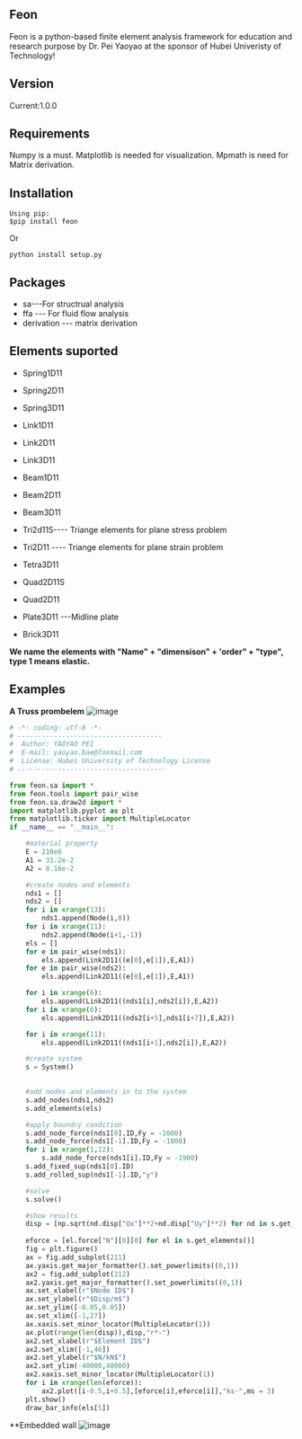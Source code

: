 ## Feon
Feon is a python-based finite element analysis framework for education and research purpose by Dr. Pei Yaoyao at the sponsor of Hubei Univeristy of Technology!
## Version
Current:1.0.0
## Requirements
Numpy is a must. Matplotlib is needed for visualization. Mpmath is need for Matrix derivation.
## Installation
```
Using pip:
$pip install feon
```
Or
```
python install setup.py
```
## Packages
* sa---For structrual analysis
* ffa --- For fluid flow analysis
* derivation --- matrix derivation 

## Elements suported

* Spring1D11 
* Spring2D11
* Spring3D11

* Link1D11
* Link2D11
* Link3D11

* Beam1D11
* Beam2D11
* Beam3D11

* Tri2d11S---- Triange elements for plane stress problem
* Tri2D11 ---- Triange elements for plane strain problem
* Tetra3D11 
* Quad2D11S 
* Quad2D11
* Plate3D11 ---Midline plate
* Brick3D11

**We name the elements with "Name" + "dimensison" + 'order" + "type", type 1 means elastic.**

## Examples
**A Truss prombelem**
![image](https://github.com/YaoyaoBae/Feon/blob/master/examples/problems/truss/screenshot.png)
```python
# -*- coding: utf-8 -*-
# ------------------------------------
#  Author: YAOYAO PEI
#  E-mail: yaoyao.bae@foxmail.com
#  License: Hubei University of Technology License
# -------------------------------------

from feon.sa import *
from feon.tools import pair_wise
from feon.sa.draw2d import *
import matplotlib.pyplot as plt
from matplotlib.ticker import MultipleLocator
if __name__ == "__main__":

    #material property
    E = 210e6
    A1 = 31.2e-2
    A2 = 8.16e-2

    #create nodes and elements
    nds1 = []
    nds2 = []
    for i in xrange(13):
        nds1.append(Node(i,0))
    for i in xrange(11):
        nds2.append(Node(i+1,-1))
    els = []
    for e in pair_wise(nds1):
        els.append(Link2D11((e[0],e[1]),E,A1))
    for e in pair_wise(nds2):
        els.append(Link2D11((e[0],e[1]),E,A1))

    for i in xrange(6):
        els.append(Link2D11((nds1[i],nds2[i]),E,A2))
    for i in xrange(6):
        els.append(Link2D11((nds2[i+5],nds1[i+7]),E,A2))

    for i in xrange(11):
        els.append(Link2D11((nds1[i+1],nds2[i]),E,A2))

    #create system
    s = System()

    
    #add nodes and elements in to the system
    s.add_nodes(nds1,nds2)
    s.add_elements(els)

    #apply boundry condition
    s.add_node_force(nds1[0].ID,Fy = -1000)
    s.add_node_force(nds1[-1].ID,Fy = -1000)
    for i in xrange(1,12):
        s.add_node_force(nds1[i].ID,Fy = -1900)
    s.add_fixed_sup(nds1[0].ID)
    s.add_rolled_sup(nds1[-1].ID,"y")

    #solve 
    s.solve()

    #show results
    disp = [np.sqrt(nd.disp["Ux"]**2+nd.disp["Uy"]**2) for nd in s.get_nodes()]
    
    eforce = [el.force["N"][0][0] for el in s.get_elements()]
    fig = plt.figure()
    ax = fig.add_subplot(211)
    ax.yaxis.get_major_formatter().set_powerlimits((0,1)) 
    ax2 = fig.add_subplot(212)
    ax2.yaxis.get_major_formatter().set_powerlimits((0,1)) 
    ax.set_xlabel(r"$Node ID$")
    ax.set_ylabel(r"$Disp/m$")
    ax.set_ylim([-0.05,0.05])
    ax.set_xlim([-1,27])
    ax.xaxis.set_minor_locator(MultipleLocator(1))
    ax.plot(range(len(disp)),disp,"r*-")
    ax2.set_xlabel(r"$Element ID$")
    ax2.set_xlim([-1,46])
    ax2.set_ylabel(r"$N/kN$")
    ax2.set_ylim(-40000,40000)
    ax2.xaxis.set_minor_locator(MultipleLocator(1))
    for i in xrange(len(eforce)):
        ax2.plot([i-0.5,i+0.5],[eforce[i],eforce[i]],"ks-",ms = 3)
    plt.show()
    draw_bar_info(els[5])

```
**Embedded wall
![image](https://github.com/YaoyaoBae/Feon/blob/master/examples/problems/Embe/screenshot.png)

